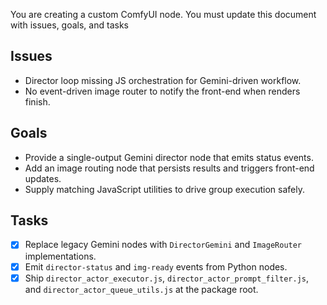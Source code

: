 You are creating a custom ComfyUI node. You must update this document with issues, goals, and tasks

## Issues
- Director loop missing JS orchestration for Gemini-driven workflow.
- No event-driven image router to notify the front-end when renders finish.

## Goals
- Provide a single-output Gemini director node that emits status events.
- Add an image routing node that persists results and triggers front-end updates.
- Supply matching JavaScript utilities to drive group execution safely.

## Tasks
- [x] Replace legacy Gemini nodes with `DirectorGemini` and `ImageRouter` implementations.
- [x] Emit `director-status` and `img-ready` events from Python nodes.
- [x] Ship `director_actor_executor.js`, `director_actor_prompt_filter.js`, and `director_actor_queue_utils.js` at the package root.
